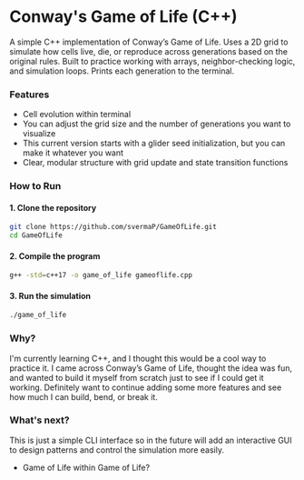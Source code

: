 # Conway's Game of Life (C++)

A simple C++ implementation of Conway’s Game of Life. Uses a 2D grid to simulate how cells live, die, or reproduce across generations based on the original rules. Built to practice working with arrays, neighbor-checking logic, and simulation loops. Prints each generation to the terminal.

### Features
- Cell evolution within terminal
- You can adjust the grid size and the number of generations you want to visualize
- This current version starts with a glider seed initialization, but you can make it whatever you want
- Clear, modular structure with grid update and state transition functions

### How to Run

#### 1. Clone the repository
```bash
git clone https://github.com/svermaP/GameOfLife.git
cd GameOfLife
```

#### 2. Compile the program
```bash
g++ -std=c++17 -o game_of_life gameoflife.cpp
```

#### 3. Run the simulation
```bash
./game_of_life
```



### Why?
I'm currently learning C++, and I thought this would be a cool way to practice it. I came across Conway’s Game of Life, thought the idea was fun, and wanted to build it myself from scratch just to see if I could get it working. Definitely want to continue adding some more features and see how much I can build, bend, or break it.

### What's next?
This is just a simple CLI interface so in the future will add an interactive GUI to design patterns and control the simulation more easily.
* Game of Life within Game of Life?

